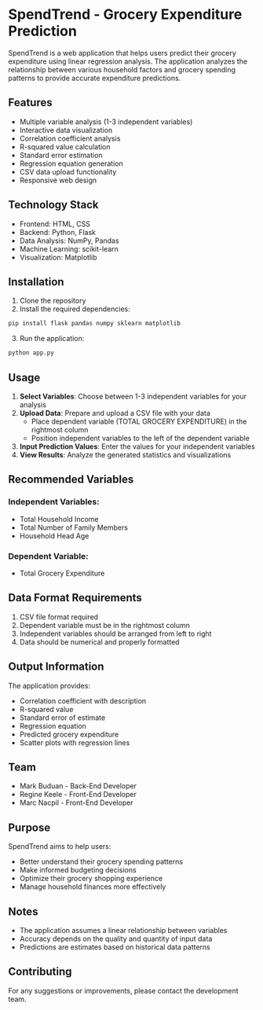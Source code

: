 # SpendTrend - Grocery Expenditure Prediction

SpendTrend is a web application that helps users predict their grocery expenditure using linear regression analysis. The application analyzes the relationship between various household factors and grocery spending patterns to provide accurate expenditure predictions.

## Features

- Multiple variable analysis (1-3 independent variables)
- Interactive data visualization
- Correlation coefficient analysis
- R-squared value calculation
- Standard error estimation
- Regression equation generation
- CSV data upload functionality
- Responsive web design

## Technology Stack

- Frontend: HTML, CSS
- Backend: Python, Flask
- Data Analysis: NumPy, Pandas
- Machine Learning: scikit-learn
- Visualization: Matplotlib

## Installation

1. Clone the repository
2. Install the required dependencies:
```bash
pip install flask pandas numpy sklearn matplotlib
```
3. Run the application:
```bash
python app.py
```

## Usage

1. **Select Variables**: Choose between 1-3 independent variables for your analysis
2. **Upload Data**: Prepare and upload a CSV file with your data
   - Place dependent variable (TOTAL GROCERY EXPENDITURE) in the rightmost column
   - Position independent variables to the left of the dependent variable
3. **Input Prediction Values**: Enter the values for your independent variables
4. **View Results**: Analyze the generated statistics and visualizations

## Recommended Variables

### Independent Variables:
- Total Household Income
- Total Number of Family Members
- Household Head Age

### Dependent Variable:
- Total Grocery Expenditure

## Data Format Requirements

1. CSV file format required
2. Dependent variable must be in the rightmost column
3. Independent variables should be arranged from left to right
4. Data should be numerical and properly formatted

## Output Information

The application provides:
- Correlation coefficient with description
- R-squared value
- Standard error of estimate
- Regression equation
- Predicted grocery expenditure
- Scatter plots with regression lines

## Team

- Mark Buduan - Back-End Developer
- Regine Keele - Front-End Developer
- Marc Nacpil - Front-End Developer

## Purpose

SpendTrend aims to help users:
- Better understand their grocery spending patterns
- Make informed budgeting decisions
- Optimize their grocery shopping experience
- Manage household finances more effectively

## Notes

- The application assumes a linear relationship between variables
- Accuracy depends on the quality and quantity of input data
- Predictions are estimates based on historical data patterns

## Contributing

For any suggestions or improvements, please contact the development team.

